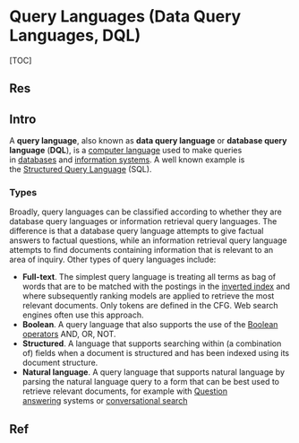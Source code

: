 # Query Languages (Data Query Languages, DQL)

[TOC]



## Res



## Intro
A **query language**, also known as **data query language** or **database query language** (**DQL**), is a [computer language](https://en.wikipedia.org/wiki/Computer_language "Computer language") used to make queries in [databases](https://en.wikipedia.org/wiki/Database "Database") and [information systems](https://en.wikipedia.org/wiki/Information_system "Information system"). A well known example is the [Structured Query Language](https://en.wikipedia.org/wiki/Structured_Query_Language "Structured Query Language") (SQL).

### Types
Broadly, query languages can be classified according to whether they are database query languages or information retrieval query languages. The difference is that a database query language attempts to give factual answers to factual questions, while an information retrieval query language attempts to find documents containing information that is relevant to an area of inquiry. Other types of query languages include:
- **Full-text**. The simplest query language is treating all terms as bag of words that are to be matched with the postings in the [inverted index](https://en.wikipedia.org/wiki/Inverted_index "Inverted index") and where subsequently ranking models are applied to retrieve the most relevant documents. Only tokens are defined in the CFG. Web search engines often use this approach.
- **Boolean**. A query language that also supports the use of the [Boolean operators](https://en.wikipedia.org/wiki/Logical_connective "Logical connective") AND, OR, NOT.
- **Structured**. A language that supports searching within (a combination of) fields when a document is structured and has been indexed using its document structure.
- **Natural language**. A query language that supports natural language by parsing the natural language query to a form that can be best used to retrieve relevant documents, for example with [Question answering](https://en.wikipedia.org/wiki/Question_answering "Question answering") systems or [conversational search](https://en.wikipedia.org/wiki/Conversational_search "Conversational search")



## Ref
[👍 Query Language | Wikipedia]: https://en.wikipedia.org/wiki/Query_language


